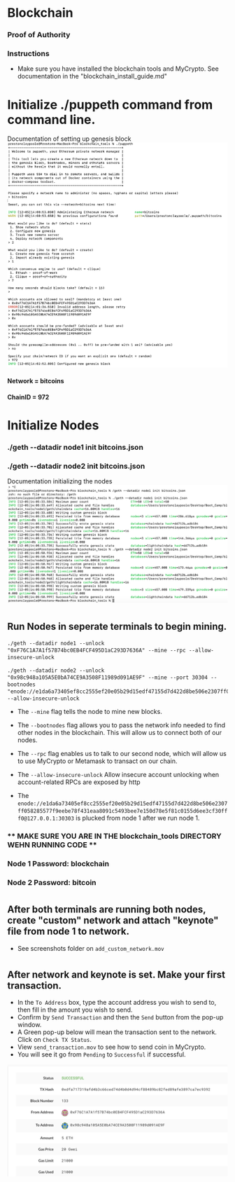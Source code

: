 # Blockchain 

### Proof of Authority 

### Instructions

* Make sure you have installed the blockchain tools and MyCrypto. See documentation in the 
"blockchain_install_guide.md"
#
#

# Initialize ./puppeth command from command line. 
Documentation of setting up genesis block ![Genesis Block](Screenshots/genesis_block_configured.png)
#### Network = bitcoins
#### ChainID = 972
#
#
# Initialize Nodes

### ./geth --datadir node1 init bitcoins.json
### ./geth --datadir node2 init bitcoins.json
Documentation initializing the nodes ![Initialize Nodes](Screenshots/initialize_nodes.png)
#
#
## Run Nodes in seperate terminals to begin mining. 
```
./geth --datadir node1 --unlock  "0xF76C1A7A1f57B74bc0EB4FCF495D1aC293D7636A" --mine --rpc --allow-insecure-unlock
```
```
./geth --datadir node2 --unlock "0x98c948a105A5E0bA74CE9A3508F11989d091AE9F" --mine --port 30304 --bootnodes "enode://e1da6a73405ef8cc2555ef20e05b29d15edf47155d7d422d8be506e2307ff058285577f9eebe78f431eaa8091c5493bee7e150d78e5f81c0155d6ee3cf30fff0@127.0.0.1:30303"  --allow-insecure-unlock
```

* The ```--mine``` flag tells the node to mine new blocks.

* The ```--bootnodes``` flag allows you to pass the network info needed to find other nodes in the blockchain. This will allow us to connect both of our nodes.

* The ```--rpc``` flag enables us to talk to our second node, which will allow us to use MyCrypto or Metamask to transact on our chain.

* The ```--allow-insecure-unlock``` Allow insecure account unlocking when account-related RPCs are exposed by http

* The ```enode://e1da6a73405ef8cc2555ef20e05b29d15edf47155d7d422d8be506e2307ff058285577f9eebe78f431eaa8091c5493bee7e150d78e5f81c0155d6ee3cf30fff0@127.0.0.1:30303``` is plucked from node 1 after we run node 1. 

### ** MAKE SURE YOU ARE IN THE blockchain_tools DIRECTORY WEHN RUNNING CODE **
### Node 1 Password: blockchain
### Node 2 Password: bitcoin
#
#
## After both terminals are running both nodes, create "custom" network and attach "keynote" file from node 1 to network. 
 * See screenshots folder on ```add_custom_network.mov```

 #
 #
 ## After network and keynote is set. Make your first transaction.
 * In the ```To Address``` box, type the account address you wish to send to, then fill in the amount you wish to send. 
 * Confirm by ```Send Transaction``` and then the ```Send``` button from the pop-up window. 
 * A Green pop-up below will mean the transaction sent to the network. Click on ```Check TX Status```. 
 * View ```send_transaction.mov``` to see how to send coin in MyCrypto. 
 * You will see it go from ```Pending``` to ```Successful``` if successful.

 ![Successful Transaction](Screenshots/successful_transaction.png) 